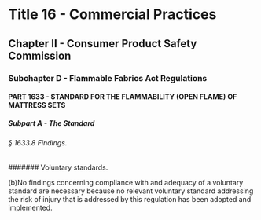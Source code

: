 
# Title 16 - Commercial Practices
## Chapter II - Consumer Product Safety Commission
### Subchapter D - Flammable Fabrics Act Regulations
#### PART 1633 - STANDARD FOR THE FLAMMABILITY (OPEN FLAME) OF MATTRESS SETS
##### Subpart A - The Standard
###### § 1633.8 Findings.
####### Voluntary standards.

(b)No findings concerning compliance with and adequacy of a voluntary standard are necessary because no relevant voluntary standard addressing the risk of injury that is addressed by this regulation has been adopted and implemented.
